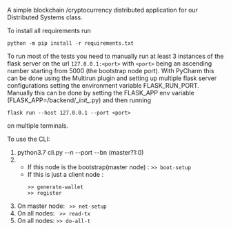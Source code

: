 A simple blockchain /cryptocurrency distributed application for our Distributed Systems class.


To install all requirements run

`python -m pip install -r requirements.txt`

To run most of the tests you need to manually run at least 3 instances of the flask server on the url 
`127.0.0.1:<port>` with `<port>` being an ascending number starting from 5000 (the bootstrap node port). 
With PyCharm this can be done using the Multirun plugin and setting up multiple flask server configurations
setting the environment variable FLASK_RUN_PORT. Manually this can be done by setting the FLASK_APP env variable 
(FLASK_APP=/backend/\__init\__.py)
and then running
 
 `flask run --host 127.0.0.1 --port <port>`
 
 on multiple terminals.
 
To use the CLI:
1. python3.7 cli.py --n <number of clients> --port <port> --bn (master?1:0)
2. * If this node is the bootstrap(master node) :
     ```>> boot-setup```
   * If this is just a client node :
     ~~~~
     >> generate-wallet
     >> register 
     ~~~~     
3. On master node:
    ``` >> net-setup```
4. On all nodes:
    ``` >> read-tx```
5. On all nodes:
    ```>> do-all-t```
